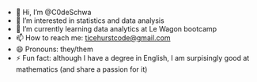 - 👋 Hi, I’m @C0deSchwa
- 👀 I’m interested in statistics and data analysis
- 🌱 I’m currently learning data analytics at Le Wagon bootcamp
- 📫 How to reach me: ticehurstcode@gmail.com
- 😄 Pronouns: they/them
- ⚡ Fun fact: although I have a degree in English, I am surpisingly good at mathematics (and share a passion for it)

<!---
C0deSchwa/C0deSchwa is a ✨ special ✨ repository because its `README.md` (this file) appears on your GitHub profile.
You can click the Preview link to take a look at your changes.
--->
